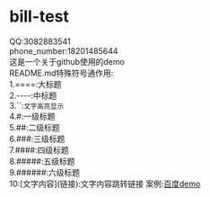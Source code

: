 bill-test
==== 
QQ:3082883541  
phone_number:18201485644  
这是一个关于github使用的demo  
README.md特殊符号通作用:  
1.====:大标题  
2.----:中标题   
3.\`\`:`文字高亮显示`  
4.#:一级标题   
5.##:二级标题   
6.###:三级标题  
7.####:四级标题  
8.#####:五级标题  
9.######:六级标题  
10:\[文字内容\]\(链接\):文字内容跳转链接
    案例:[百度demo](www.baidu.com) 


